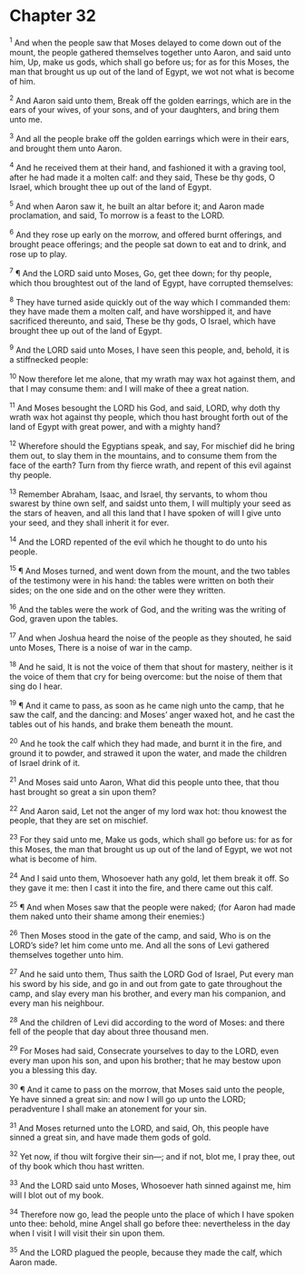 # Chapter 32

<sup>1</sup> And when the people saw that Moses delayed to come down out of the mount, the people gathered themselves together unto Aaron, and said unto him, Up, make us gods, which shall go before us; for as for this Moses, the man that brought us up out of the land of Egypt, we wot not what is become of him. 

<sup>2</sup> And Aaron said unto them, Break off the golden earrings, which are in the ears of your wives, of your sons, and of your daughters, and bring them unto me. 

<sup>3</sup> And all the people brake off the golden earrings which were in their ears, and brought them unto Aaron. 

<sup>4</sup> And he received them at their hand, and fashioned it with a graving tool, after he had made it a molten calf: and they said, These be thy gods, O Israel, which brought thee up out of the land of Egypt. 

<sup>5</sup> And when Aaron saw it, he built an altar before it; and Aaron made proclamation, and said, To morrow is a feast to the LORD. 

<sup>6</sup> And they rose up early on the morrow, and offered burnt offerings, and brought peace offerings; and the people sat down to eat and to drink, and rose up to play. 

<sup>7</sup> ¶ And the LORD said unto Moses, Go, get thee down; for thy people, which thou broughtest out of the land of Egypt, have corrupted themselves: 

<sup>8</sup> They have turned aside quickly out of the way which I commanded them: they have made them a molten calf, and have worshipped it, and have sacrificed thereunto, and said, These be thy gods, O Israel, which have brought thee up out of the land of Egypt. 

<sup>9</sup> And the LORD said unto Moses, I have seen this people, and, behold, it is a stiffnecked people: 

<sup>10</sup> Now therefore let me alone, that my wrath may wax hot against them, and that I may consume them: and I will make of thee a great nation. 

<sup>11</sup> And Moses besought the LORD his God, and said, LORD, why doth thy wrath wax hot against thy people, which thou hast brought forth out of the land of Egypt with great power, and with a mighty hand? 

<sup>12</sup> Wherefore should the Egyptians speak, and say, For mischief did he bring them out, to slay them in the mountains, and to consume them from the face of the earth? Turn from thy fierce wrath, and repent of this evil against thy people. 

<sup>13</sup> Remember Abraham, Isaac, and Israel, thy servants, to whom thou swarest by thine own self, and saidst unto them, I will multiply your seed as the stars of heaven, and all this land that I have spoken of will I give unto your seed, and they shall inherit it for ever. 

<sup>14</sup> And the LORD repented of the evil which he thought to do unto his people. 

<sup>15</sup> ¶ And Moses turned, and went down from the mount, and the two tables of the testimony were in his hand: the tables were written on both their sides; on the one side and on the other were they written. 

<sup>16</sup> And the tables were the work of God, and the writing was the writing of God, graven upon the tables. 

<sup>17</sup> And when Joshua heard the noise of the people as they shouted, he said unto Moses, There is a noise of war in the camp. 

<sup>18</sup> And he said, It is not the voice of them that shout for mastery, neither is it the voice of them that cry for being overcome: but the noise of them that sing do I hear. 

<sup>19</sup> ¶ And it came to pass, as soon as he came nigh unto the camp, that he saw the calf, and the dancing: and Moses’ anger waxed hot, and he cast the tables out of his hands, and brake them beneath the mount. 

<sup>20</sup> And he took the calf which they had made, and burnt it in the fire, and ground it to powder, and strawed it upon the water, and made the children of Israel drink of it. 

<sup>21</sup> And Moses said unto Aaron, What did this people unto thee, that thou hast brought so great a sin upon them? 

<sup>22</sup> And Aaron said, Let not the anger of my lord wax hot: thou knowest the people, that they are set on mischief. 

<sup>23</sup> For they said unto me, Make us gods, which shall go before us: for as for this Moses, the man that brought us up out of the land of Egypt, we wot not what is become of him. 

<sup>24</sup> And I said unto them, Whosoever hath any gold, let them break it off. So they gave it me: then I cast it into the fire, and there came out this calf. 

<sup>25</sup> ¶ And when Moses saw that the people were naked; (for Aaron had made them naked unto their shame among their enemies:) 

<sup>26</sup> Then Moses stood in the gate of the camp, and said, Who is on the LORD’s side? let him come unto me. And all the sons of Levi gathered themselves together unto him. 

<sup>27</sup> And he said unto them, Thus saith the LORD God of Israel, Put every man his sword by his side, and go in and out from gate to gate throughout the camp, and slay every man his brother, and every man his companion, and every man his neighbour. 

<sup>28</sup> And the children of Levi did according to the word of Moses: and there fell of the people that day about three thousand men. 

<sup>29</sup> For Moses had said, Consecrate yourselves to day to the LORD, even every man upon his son, and upon his brother; that he may bestow upon you a blessing this day. 

<sup>30</sup> ¶ And it came to pass on the morrow, that Moses said unto the people, Ye have sinned a great sin: and now I will go up unto the LORD; peradventure I shall make an atonement for your sin. 

<sup>31</sup> And Moses returned unto the LORD, and said, Oh, this people have sinned a great sin, and have made them gods of gold. 

<sup>32</sup> Yet now, if thou wilt forgive their sin—; and if not, blot me, I pray thee, out of thy book which thou hast written. 

<sup>33</sup> And the LORD said unto Moses, Whosoever hath sinned against me, him will I blot out of my book. 

<sup>34</sup> Therefore now go, lead the people unto the place of which I have spoken unto thee: behold, mine Angel shall go before thee: nevertheless in the day when I visit I will visit their sin upon them. 

<sup>35</sup> And the LORD plagued the people, because they made the calf, which Aaron made. 


